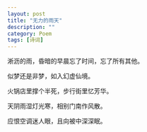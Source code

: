 ```yaml
---
layout: post
title: "无力的雨天"
description: ""
category: Poem
tags: [诗词]
---
```

淅沥的雨，昏暗的早晨忘了时间，忘了所有其他。

似梦还是非梦，如入幻虚仙境。

火锅店里撑个半死，步行街里忆芳华。

天阴雨湿灯光寒，相别门南作风散。

应恨空调迷人眼，且向被中深深眠。
